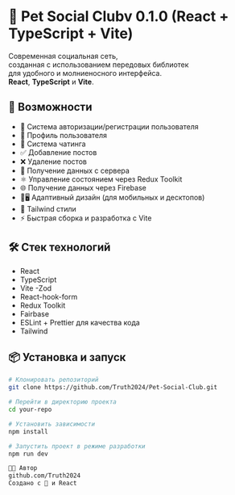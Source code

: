 # 👥 Pet Social Clubv 0.1.0 (React + TypeScript + Vite)

Современная социальная сеть,<br>
созданная с использованием передовых библиотек<br>
для удобного и молниеносного интерфейса.<br>
**React**, **TypeScript** и **Vite**.

## 🚀 Возможности

- 🔐 Система авторизации/регистрации пользователя
- 👤 Профиль пользователя
- 💬 Система чатинга
- ✅ Добавление постов
- ❌ Удаление постов
- 💾 Получение данных с сервера
- ⚛️ Управление состоянием через Redux Toolkit
- 🌐 Получение данных через Firebase
- 📲🖥️ Адаптивный дизайн (для мобильных и десктопов)
- 🎨 Tailwind стили
- ⚡ Быстрая сборка и разработка с Vite

## 🛠️ Стек технологий

- React
- TypeScript
- Vite
  -Zod
- React-hook-form
- Redux Toolkit
- Fairbase
- ESLint + Prettier для качества кода
- Tailwind

## 📦 Установка и запуск

```bash
# Клонировать репозиторий
git clone https://github.com/Truth2024/Pet-Social-Club.git

# Перейти в директорию проекта
cd your-repo

# Установить зависимости
npm install

# Запустить проект в режиме разработки
npm run dev

🧑‍💻 Автор
github.com/Truth2024
Создано с 💙 и React
```
